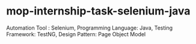 # mop-internship-task-selenium-java
Automation Tool : Selenium, Programming Language: Java, Testing Framework: TestNG, Design Pattern: Page Object Model
